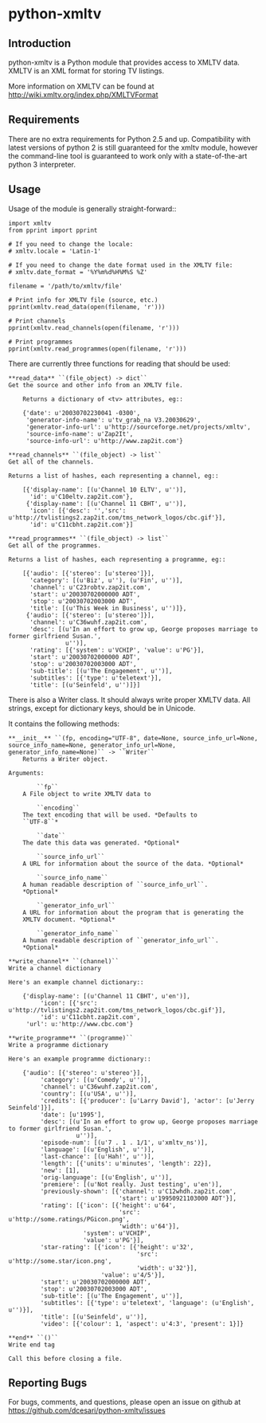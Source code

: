 python-xmltv
============

Introduction
------------
python-xmltv is a Python module that provides access to XMLTV data. XMLTV is
an XML format for storing TV listings.

More information on XMLTV can be found at
http://wiki.xmltv.org/index.php/XMLTVFormat

Requirements
------------
There are no extra requirements for Python 2.5 and up. Compatibility
with latest versions of python 2 is still guaranteed for the xmltv
module, however the command-line tool is guaranteed to work only with
a state-of-the-art python 3 interpreter.

Usage
-----
Usage of the module is generally straight-forward::

    import xmltv
    from pprint import pprint

    # If you need to change the locale:
    # xmltv.locale = 'Latin-1'

    # If you need to change the date format used in the XMLTV file:
    # xmltv.date_format = '%Y%m%d%H%M%S %Z'

    filename = '/path/to/xmltv/file'

    # Print info for XMLTV file (source, etc.)
    pprint(xmltv.read_data(open(filename, 'r')))

    # Print channels
    pprint(xmltv.read_channels(open(filename, 'r')))

    # Print programmes
    pprint(xmltv.read_programmes(open(filename, 'r')))

There are currently three functions for reading that should be used:

    **read_data** ``(file_object) -> dict``
    Get the source and other info from an XMLTV file.

        Returns a dictionary of <tv> attributes, eg::

        {'date': u'20030702230041 -0300',
         'generator-info-name': u'tv_grab_na V3.20030629',
         'generator-info-url': u'http://sourceforge.net/projects/xmltv',
         'source-info-name': u'Zap2It',
         'source-info-url': u'http://www.zap2it.com'}

    **read_channels** ``(file_object) -> list``
    Get all of the channels.

    Returns a list of hashes, each representing a channel, eg::

        [{'display-name': [(u'Channel 10 ELTV', u'')],
          'id': u'C10eltv.zap2it.com'},
         {'display-name': [(u'Channel 11 CBHT', u'')],
          'icon': [{'desc': '','src': u'http://tvlistings2.zap2it.com/tms_network_logos/cbc.gif'}],
          'id': u'C11cbht.zap2it.com'}]

    **read_programmes** ``(file_object) -> list``
    Get all of the programmes.

    Returns a list of hashes, each representing a programme, eg::

        [{'audio': [{'stereo': [u'stereo']}],
          'category': [(u'Biz', u''), (u'Fin', u'')],
          'channel': u'C23robtv.zap2it.com',
          'start': u'20030702000000 ADT',
          'stop': u'20030702003000 ADT',
          'title': [(u'This Week in Business', u'')]},
         {'audio': [{'stereo': [u'stereo']}],
          'channel': u'C36wuhf.zap2it.com',
          'desc': [(u'In an effort to grow up, George proposes marriage to former girlfriend Susan.',
                    u'')],
          'rating': [{'system': u'VCHIP', 'value': u'PG'}],
          'start': u'20030702000000 ADT',
          'stop': u'20030702003000 ADT',
          'sub-title': [(u'The Engagement', u'')],
          'subtitles': [{'type': u'teletext'}],
          'title': [(u'Seinfeld', u'')]}]

There is also a Writer class. It should always write proper XMLTV data. All
strings, except for dictionary keys, should be in Unicode.

It contains the following methods:

    **__init__** ``(fp, encoding="UTF-8", date=None, source_info_url=None, source_info_name=None, generator_info_url=None, generator_info_name=None)`` -> ``Writer``
        Returns a Writer object.

    Arguments:

            ``fp``
        A File object to write XMLTV data to

            ``encoding``
        The text encoding that will be used. *Defaults to
        ``UTF-8``*

            ``date``
        The date this data was generated. *Optional*

            ``source_info_url``
        A URL for information about the source of the data. *Optional*

            ``source_info_name``
        A human readable description of ``source_info_url``.
        *Optional*

            ``generator_info_url``
        A URL for information about the program that is generating the
        XMLTV document. *Optional*

            ``generator_info_name``
        A human readable description of ``generator_info_url``.
        *Optional*

    **write_channel** ``(channel)``
    Write a channel dictionary

    Here's an example channel dictionary::

        {'display-name': [(u'Channel 11 CBHT', u'en')],
             'icon': [{'src': u'http://tvlistings2.zap2it.com/tms_network_logos/cbc.gif'}],
             'id': u'C11cbht.zap2it.com',
         'url': u:'http://www.cbc.com'}

    **write_programme** ``(programme)``
    Write a programme dictionary

    Here's an example programme dictionary::

        {'audio': [{'stereo': u'stereo'}],
             'category': [(u'Comedy', u'')],
             'channel': u'C36wuhf.zap2it.com',
             'country': [(u'USA', u'')],
             'credits': [{'producer': [u'Larry David'], 'actor': [u'Jerry Seinfeld']}],
             'date': [u'1995'],
             'desc': [(u'In an effort to grow up, George proposes marriage to former girlfriend Susan.',
                       u'')],
             'episode-num': [(u'7 . 1 . 1/1', u'xmltv_ns')],
             'language': [(u'English', u'')],
             'last-chance': [(u'Hah!', u'')],
             'length': [{'units': u'minutes', 'length': 22}],
             'new': [1],
             'orig-language': [(u'English', u'')],
             'premiere': [(u'Not really. Just testing', u'en')],
             'previously-shown': [{'channel': u'C12whdh.zap2it.com',
                                   'start': u'19950921103000 ADT'}],
             'rating': [{'icon': [{'height': u'64',
                                   'src': u'http://some.ratings/PGicon.png',
                                   'width': u'64'}],
                         'system': u'VCHIP',
                         'value': u'PG'}],
             'star-rating': [{'icon': [{'height': u'32',
                                        'src': u'http://some.star/icon.png',
                                        'width': u'32'}],
                              'value': u'4/5'}],
             'start': u'20030702000000 ADT',
             'stop': u'20030702003000 ADT',
             'sub-title': [(u'The Engagement', u'')],
             'subtitles': [{'type': u'teletext', 'language': (u'English', u'')}],
             'title': [(u'Seinfeld', u'')],
             'video': [{'colour': 1, 'aspect': u'4:3', 'present': 1}]}

    **end** ``()``
    Write end tag

    Call this before closing a file.

Reporting Bugs
--------------
For bugs, comments, and questions, please open an issue on github at
https://github.com/dcesari/python-xmltv/issues
